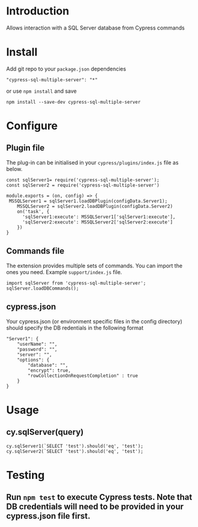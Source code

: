 # Introduction
Allows interaction with a SQL Server database from Cypress commands

# Install
Add git repo to your `package.json` dependencies

```
"cypress-sql-multiple-server": "*"
```

or use `npm install` and save

```
npm install --save-dev cypress-sql-multiple-server
```

# Configure
## Plugin file
The plug-in can be initialised in your `cypress/plugins/index.js` file as below.

```
const sqlServer1= require('cypress-sql-multiple-server');
const sqlServer2 = require('cypress-sql-multiple-server')

module.exports = (on, config) => {
 MSSQLServer1 = sqlServer1.loadDBPlugin(configData.Server1);
    MSSQLServer2 = sqlServer2.loadDBPlugin(configData.Server2)
    on('task', {
      'sqlServer1:execute': MSSQLServer1['sqlServer1:execute'],
      'sqlServer2:execute': MSSQLServer2['sqlServer2:execute']
    })
}
```

## Commands file
The extension provides multiple sets of commands. You can import the ones you need. Example `support/index.js` file.

```
import sqlServer from 'cypress-sql-multiple-server';
sqlServer.loadDBCommands();
```

## cypress.json
Your cypress.json (or environment specific files in the config directory) should specify the DB redentials in the following format

    "Server1": {
        "userName": "",
        "password": "",
        "server": "",
        "options": {
            "database": "",
            "encrypt": true,
            "rowCollectionOnRequestCompletion" : true
        }
    }

# Usage
## cy.sqlServer(query)

```
cy.sqlServer1(`SELECT 'test').should('eq', 'test');
cy.sqlServer2(`SELECT 'test').should('eq', 'test');
```

# Testing
## Run `npm test` to execute Cypress tests. Note that DB credentials will need to be provided in your cypress.json file first.
